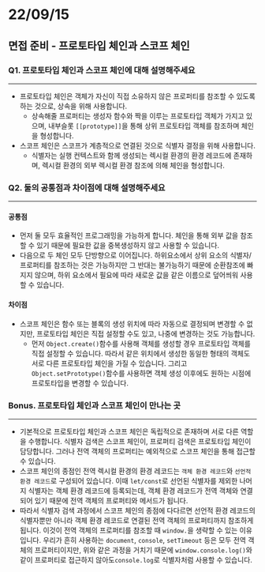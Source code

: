 # 22/09/15

## 면접 준비 - 프로토타입 체인과 스코프 체인

### Q1. 프로토타입 체인과 스코프 체인에 대해 설명해주세요
---

- 프로토타입 체인은 객체가 자신이 직접 소유하지 않은 프로퍼티를 참조할 수 있도록 하는 것으로, 상속을 위해 사용합니다.
	- 상속해줄 프로퍼티는 생성자 함수와 짝을 이루는 프로토타입 객체가 가지고 있으며, 내부슬롯 `[[prototype]]`을 통해 상위 프로토타입 객체를 참조하며 체인을 형성합니다.
- 스코프 체인은 스코프가 계층적으로 연결된 것으로 식별자 결정을 위해 사용합니다.
	- 식별자는 실행 컨텍스트와 함께 생성되는 렉시컬 환경의 환경 레코드에 존재하며, 렉시컬 환경의 외부 렉시컬 환경 참조에 의해 체인을 형성합니다.


### Q2. 둘의 공통점과 차이점에 대해 설명해주세요
---

#### 공통점
- 먼저 둘 모두 효율적인 프로그래밍을 가능하게 합니다. 체인을 통해 외부 값을 참조할 수 있기 때문에 필요한 값을 중복생성하지 않고 사용할 수 있습니다.
- 다음으로 두 체인 모두 단방향으로 이어집니다. 하위요소에서 상위 요소의 식별자/프로퍼티를 참조하는 것은 가능하지만 그 반대는 불가능하기 때문에 순환참조에 빠지지 않으며, 하위 요소에서 필요에 따라 새로운 값을 같은 이름으로 덮어씌워 사용할 수 있습니다.  

#### 차이점
- 스코프 체인은 함수 또는 블록의 생성 위치에 따라 자동으로 결정되며 변경할 수 없지만, 프로토타입 체인은 직접 설정할 수도 있고, 나중에 변경하는 것도 가능합니다.
	 - 먼저 `Object.create()`함수를 사용해 객체를 생성할 경우 프로토타입 객체를 직접 설정할 수 있습니다. 따라서 같은 위치에서 생성한 동일한 형태의 객체도 서로 다른 프로토타입 체인을 가질 수 있습니다. 그리고 `Object.setPrototype()`함수를 사용하면 객체 생성 이후에도 원하는 시점에 프로토타입을 변경할 수 있습니다.


### Bonus. 프로토타입 체인과 스코프 체인이 만나는 곳
---

- 기본적으로 프로토타입 체인과 스코프 체인은 독립적으로 존재하며 서로 다른 역할을 수행합니다. 식별자 검색은 스코프 체인이, 프로퍼티 검색은 프로토타입 체인이 담당합니다. 그러나 전역 객체의 프로퍼티는 예외적으로 스코프 체인을 통해 접근할 수 있습니다. 
- 스코프 체인의 종점인 전역 렉시컬 환경의 환경 레코드는 `객체 환경 레코드`와 `선언적 환경 레코드`로 구성되어 있습니다. 이때 `let/const`로 선언된 식별자를 제외한 나머지 식별자는 객체 환경 레코드에 등록되는데, 객체 환경 레코드가 전역 객체와 연결되어 있기 때문에 전역 객체의 프로퍼티와 메서드가 됩니다.
- 따라서 식별자 검색 과정에서 스코프 체인의 종점에 다다르면 선언적 환경 레코드의 식별자뿐만 아니라 객체 환경 레코드로 연결된 전역 객체의 프로퍼티까지 참조하게 됩니다. 이것이 전역 객체의 프로퍼티를 참조할 때 `window.`을 생략할 수 있는 이유입니다. 우리가 흔히 사용하는 `document`, `console`, `setTimeout` 등은 모두 전역 객체의 프로퍼티이지만, 위와 같은 과정을 거치기 때문에 `window.console.log()`와 같이 프로퍼티로 접근하지 않아도`console.log`로 식별자처럼 사용할 수 있습니다.